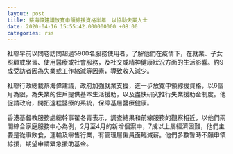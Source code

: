 ```yaml
---
layout: post
title: 蔡海偉建議放寬申領綜援資格半年　以協助失業人士
date: 2020-04-16 15:55:42.000000000 +08:00
categories: rss
---
```


社聯早前以問卷訪問超過5900名服務使用者，了解他們在疫情下，在就業、子女照顧或學習、使用醫療或社會服務，及社交或精神健康狀況方面的生活影響。約9成受訪者因為失業或工作縮減等因素，導致收入減少。

社聯行政總裁蔡海偉建議，政府加強就業支援，進一步放寬申領綜援資格，以6個月為限，為失業的住戶提供基本生活援助，以及盡快研究推行失業援助金制度。他促請政府，開拓遠程醫療的系統，保障基層醫療健康。  

香港基督教服務處總幹事翟冬青表示，調查結果和前線服務的觀察相近，以他們兩間綜合家庭服務中心為例，2月至4月的新增個案中，7成以上屬經濟困難，他們主要是從事飲食，運輸及零售行業，有管理層僱員面臨減薪。他們多數暫時不願申領綜援，期望申請緊急援助基金。
